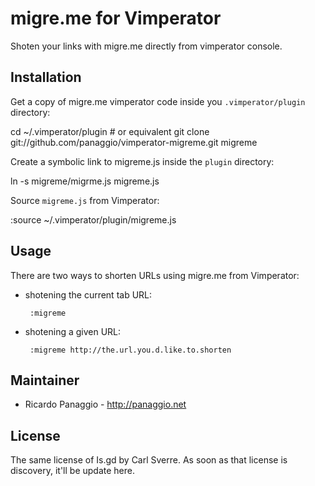 # migre.me for Vimperator

Shoten your links with migre.me directly from vimperator console.

## Installation

Get a copy of migre.me vimperator code inside you `.vimperator/plugin` directory:

  cd ~/.vimperator/plugin # or equivalent
  git clone git://github.com/panaggio/vimperator-migreme.git migreme

Create a symbolic link to migreme.js inside the `plugin` directory:

  ln -s migreme/migrme.js migreme.js

Source `migreme.js` from Vimperator:

  :source ~/.vimperator/plugin/migreme.js

## Usage

There are two ways to shorten URLs using migre.me from Vimperator:

 * shotening the current tab URL:

        :migreme

 * shotening a given URL:

        :migreme http://the.url.you.d.like.to.shorten

## Maintainer

* Ricardo Panaggio - http://panaggio.net

## License

The same license of Is.gd by Carl Sverre. As soon as that license is discovery, it'll be update here.
